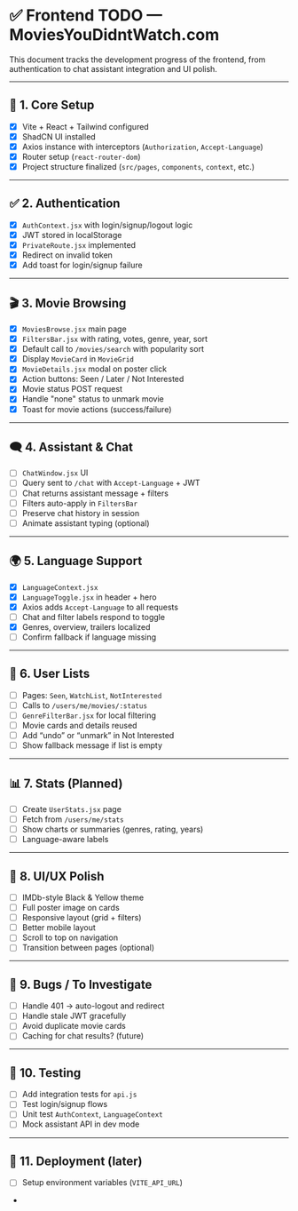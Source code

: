 
# ✅ Frontend TODO — MoviesYouDidntWatch.com

This document tracks the development progress of the frontend, from authentication to chat assistant integration and UI polish.

---

## 🔧 1. Core Setup

- [x] Vite + React + Tailwind configured
- [x] ShadCN UI installed
- [x] Axios instance with interceptors (`Authorization`, `Accept-Language`)
- [x] Router setup (`react-router-dom`)
- [x] Project structure finalized (`src/pages`, `components`, `context`, etc.)

---

## ✅ 2. Authentication


- [x] `AuthContext.jsx` with login/signup/logout logic
- [x] JWT stored in localStorage
- [x] `PrivateRoute.jsx` implemented
- [x] Redirect on invalid token
- [x] Add toast for login/signup failure

---

## 🎬 3. Movie Browsing

- [x] `MoviesBrowse.jsx` main page
- [x] `FiltersBar.jsx` with rating, votes, genre, year, sort
- [x] Default call to `/movies/search` with popularity sort
- [x] Display `MovieCard` in `MovieGrid`
- [x] `MovieDetails.jsx` modal on poster click
- [x] Action buttons: Seen / Later / Not Interested
- [x] Movie status POST request
- [x] Handle "none" status to unmark movie
- [x] Toast for movie actions (success/failure)

---

## 🗨️ 4. Assistant & Chat

- [ ] `ChatWindow.jsx` UI
- [ ] Query sent to `/chat` with `Accept-Language` + JWT
- [ ] Chat returns assistant message + filters
- [ ] Filters auto-apply in `FiltersBar`
- [ ] Preserve chat history in session
- [ ] Animate assistant typing (optional)

---

## 🌍 5. Language Support

- [x] `LanguageContext.jsx`
- [x] `LanguageToggle.jsx` in header + hero
- [x] Axios adds `Accept-Language` to all requests
- [ ] Chat and filter labels respond to toggle
- [x] Genres, overview, trailers localized
- [ ] Confirm fallback if language missing

---

## 📁 6. User Lists

- [ ] Pages: `Seen`, `WatchList`, `NotInterested`
- [ ] Calls to `/users/me/movies/:status`
- [ ] `GenreFilterBar.jsx` for local filtering
- [ ] Movie cards and details reused
- [ ] Add “undo” or “unmark” in Not Interested
- [ ] Show fallback message if list is empty

---

## 📊 7. Stats (Planned)

- [ ] Create `UserStats.jsx` page
- [ ] Fetch from `/users/me/stats`
- [ ] Show charts or summaries (genres, rating, years)
- [ ] Language-aware labels

---

## 🎨 8. UI/UX Polish

- [ ] IMDb-style Black & Yellow theme
- [ ] Full poster image on cards
- [ ] Responsive layout (grid + filters)
- [ ] Better mobile layout
- [ ] Scroll to top on navigation
- [ ] Transition between pages (optional)

---

## 🚨 9. Bugs / To Investigate

- [ ] Handle 401 → auto-logout and redirect
- [ ] Handle stale JWT gracefully
- [ ] Avoid duplicate movie cards
- [ ] Caching for chat results? (future)

---

## 🧪 10. Testing

- [ ] Add integration tests for `api.js`
- [ ] Test login/signup flows
- [ ] Unit test `AuthContext`, `LanguageContext`
- [ ] Mock assistant API in dev mode

---

## 🚀 11. Deployment (later)

- [ ] Setup environment variables (`VITE_API_URL`)
-
